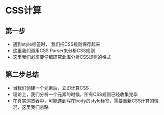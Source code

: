 # CSS计算

## 第一步

- 遇到style标签时， 我们把CSS规则保存起来
- 这里我们调用CSS Parser来分析CSS规则
- 这里我们必须要仔细研究此库分析CSS规则的格式

## 第二步总结

- 当我们创建一个元素后，立即计算CSS
- 理论上，我们分析一个元素的时候，所有CSS规则已经收集完毕
- 在真实浏览器中，可能遇到写在body的style标签，需要重新CSS计算的情况，这里我们忽略